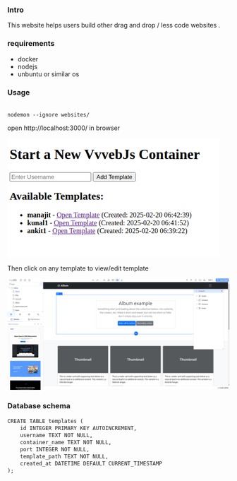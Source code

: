 ### Intro
This website helps users build other drag and drop / less code websites .


### requirements
- docker
- nodejs
- unbuntu or similar os

### Usage
```

nodemon --ignore websites/
```
open http://localhost:3000/ in browser

![alt text](image.png)

Then click on any template to view/edit template

![alt text](image-1.png)

### Database schema 
```
CREATE TABLE templates (
    id INTEGER PRIMARY KEY AUTOINCREMENT,
    username TEXT NOT NULL,
    container_name TEXT NOT NULL,
    port INTEGER NOT NULL,
    template_path TEXT NOT NULL,
    created_at DATETIME DEFAULT CURRENT_TIMESTAMP
);
```